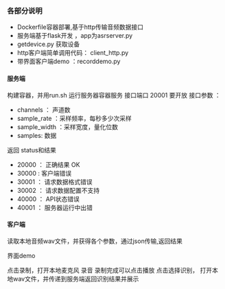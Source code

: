 
### 各部分说明
- Dockerfile容器部署,基于http传输音频数据接口
- 服务端基于flask开发  ，app为asrserver.py
- getdevice.py 获取设备
- http客户端简单调用代码：  client_http.py
- 带界面客户端demo  ：recorddemo.py

#### 服务端
构建容器，并用run.sh 运行服务器容器服务
接口端口 20001 要开放
接口参数 ：
-    channels ： 声道数
-    sample_rate ：采样频率，每秒多少次采样
-    sample_width ：采样宽度，量化位数
-    samples:  数据

返回 status和结果

- 20000 ： 正确结果  OK
- 30000 :  客户端错误
- 30001 ： 请求数据格式错误
- 30002 ： 请求数据配置不支持
- 40000 ： API状态错误
- 40001 ： 服务器运行中出错

#### 客户端

读取本地音频wav文件，并获得各个参数，通过json传输,返回结果


界面demo

点击录制，打开本地麦克风 录音
录制完成可以点击播放
点击选择识别，  打开本地wav文件，并传递到服务端返回识别结果并展示





